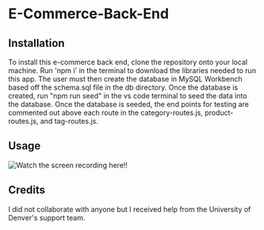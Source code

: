 # E-Commerce-Back-End

## Installation
To install this e-commerce back end, clone the repository onto your local machine. Run 'npm i' in the terminal to download the libraries needed to run this app. The user must then create the database in MySQL Workbench based off the schema.sql file in the db directory. Once the database is created, run "npm run seed" in the vs code terminal to seed the data into the database. Once the database is seeded, the end points for testing are commented out above each route in the category-routes.js, product-routes.js, and tag-routes.js.
## Usage

![Watch the screen recording here!!](assets/images/e-commerce.gif)

## Credits

I did not collaborate with anyone but I received help from the University of Denver's support team.

